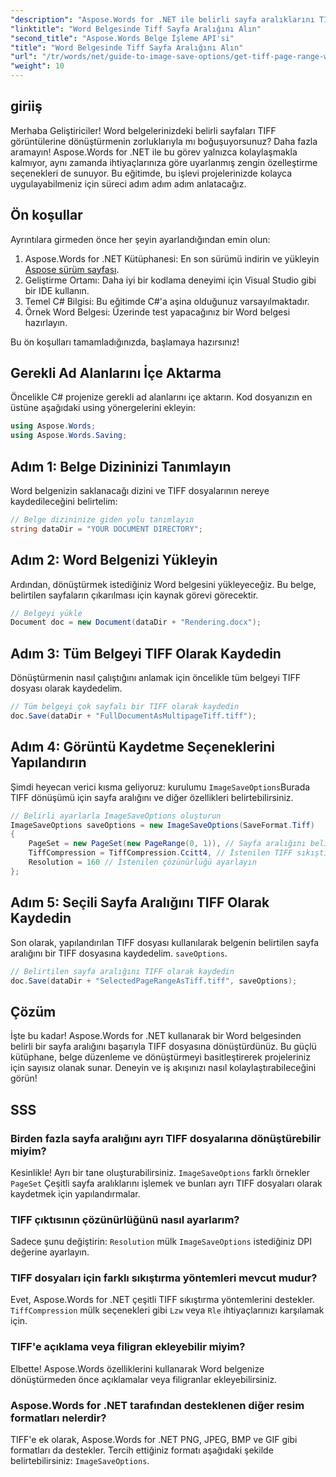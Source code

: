 ```yaml
---
"description": "Aspose.Words for .NET ile belirli sayfa aralıklarını TIFF görüntülerine nasıl kolayca dönüştüreceğinizi öğrenin. Bu adım adım kılavuz, tüm süreçte size yol gösterecektir."
"linktitle": "Word Belgesinde Tiff Sayfa Aralığını Alın"
"second_title": "Aspose.Words Belge İşleme API'si"
"title": "Word Belgesinde Tiff Sayfa Aralığını Alın"
"url": "/tr/words/net/guide-to-image-save-options/get-tiff-page-range-word-document/"
"weight": 10
---
```


## giriiş

Merhaba Geliştiriciler! Word belgelerinizdeki belirli sayfaları TIFF görüntülerine dönüştürmenin zorluklarıyla mı boğuşuyorsunuz? Daha fazla aramayın! Aspose.Words for .NET ile bu görev yalnızca kolaylaşmakla kalmıyor, aynı zamanda ihtiyaçlarınıza göre uyarlanmış zengin özelleştirme seçenekleri de sunuyor. Bu eğitimde, bu işlevi projelerinizde kolayca uygulayabilmeniz için süreci adım adım adım anlatacağız.

## Ön koşullar

Ayrıntılara girmeden önce her şeyin ayarlandığından emin olun:

1. Aspose.Words for .NET Kütüphanesi: En son sürümü indirin ve yükleyin [Aspose sürüm sayfası](https://releases.aspose.com/words/net/).
2. Geliştirme Ortamı: Daha iyi bir kodlama deneyimi için Visual Studio gibi bir IDE kullanın.
3. Temel C# Bilgisi: Bu eğitimde C#'a aşina olduğunuz varsayılmaktadır.
4. Örnek Word Belgesi: Üzerinde test yapacağınız bir Word belgesi hazırlayın.

Bu ön koşulları tamamladığınızda, başlamaya hazırsınız!

## Gerekli Ad Alanlarını İçe Aktarma

Öncelikle C# projenize gerekli ad alanlarını içe aktarın. Kod dosyanızın en üstüne aşağıdaki using yönergelerini ekleyin:

```csharp
using Aspose.Words;
using Aspose.Words.Saving;
```

## Adım 1: Belge Dizininizi Tanımlayın

Word belgenizin saklanacağı dizini ve TIFF dosyalarının nereye kaydedileceğini belirtelim:

```csharp
// Belge dizininize giden yolu tanımlayın
string dataDir = "YOUR DOCUMENT DIRECTORY";
```

## Adım 2: Word Belgenizi Yükleyin

Ardından, dönüştürmek istediğiniz Word belgesini yükleyeceğiz. Bu belge, belirtilen sayfaların çıkarılması için kaynak görevi görecektir.

```csharp
// Belgeyi yükle
Document doc = new Document(dataDir + "Rendering.docx");
```

## Adım 3: Tüm Belgeyi TIFF Olarak Kaydedin

Dönüştürmenin nasıl çalıştığını anlamak için öncelikle tüm belgeyi TIFF dosyası olarak kaydedelim.

```csharp
// Tüm belgeyi çok sayfalı bir TIFF olarak kaydedin
doc.Save(dataDir + "FullDocumentAsMultipageTiff.tiff");
```

## Adım 4: Görüntü Kaydetme Seçeneklerini Yapılandırın

Şimdi heyecan verici kısma geliyoruz: kurulumu `ImageSaveOptions`Burada TIFF dönüşümü için sayfa aralığını ve diğer özellikleri belirtebilirsiniz.

```csharp
// Belirli ayarlarla ImageSaveOptions oluşturun
ImageSaveOptions saveOptions = new ImageSaveOptions(SaveFormat.Tiff)
{
    PageSet = new PageSet(new PageRange(0, 1)), // Sayfa aralığını belirtin (sıfırdan başlayan)
    TiffCompression = TiffCompression.Ccitt4, // İstenilen TIFF sıkıştırmasını ayarlayın
    Resolution = 160 // İstenilen çözünürlüğü ayarlayın
};
```

## Adım 5: Seçili Sayfa Aralığını TIFF Olarak Kaydedin

Son olarak, yapılandırılan TIFF dosyası kullanılarak belgenin belirtilen sayfa aralığını bir TIFF dosyasına kaydedelim. `saveOptions`.

```csharp
// Belirtilen sayfa aralığını TIFF olarak kaydedin
doc.Save(dataDir + "SelectedPageRangeAsTiff.tiff", saveOptions);
```

## Çözüm

İşte bu kadar! Aspose.Words for .NET kullanarak bir Word belgesinden belirli bir sayfa aralığını başarıyla TIFF dosyasına dönüştürdünüz. Bu güçlü kütüphane, belge düzenleme ve dönüştürmeyi basitleştirerek projeleriniz için sayısız olanak sunar. Deneyin ve iş akışınızı nasıl kolaylaştırabileceğini görün!

## SSS

### Birden fazla sayfa aralığını ayrı TIFF dosyalarına dönüştürebilir miyim?

Kesinlikle! Ayrı bir tane oluşturabilirsiniz. `ImageSaveOptions` farklı örnekler `PageSet` Çeşitli sayfa aralıklarını işlemek ve bunları ayrı TIFF dosyaları olarak kaydetmek için yapılandırmalar.

### TIFF çıktısının çözünürlüğünü nasıl ayarlarım?

Sadece şunu değiştirin: `Resolution` mülk `ImageSaveOptions` istediğiniz DPI değerine ayarlayın.

### TIFF dosyaları için farklı sıkıştırma yöntemleri mevcut mudur?

Evet, Aspose.Words for .NET çeşitli TIFF sıkıştırma yöntemlerini destekler. `TiffCompression` mülk seçenekleri gibi `Lzw` veya `Rle` ihtiyaçlarınızı karşılamak için.

### TIFF'e açıklama veya filigran ekleyebilir miyim?

Elbette! Aspose.Words özelliklerini kullanarak Word belgenize dönüştürmeden önce açıklamalar veya filigranlar ekleyebilirsiniz.

### Aspose.Words for .NET tarafından desteklenen diğer resim formatları nelerdir?

TIFF'e ek olarak, Aspose.Words for .NET PNG, JPEG, BMP ve GIF gibi formatları da destekler. Tercih ettiğiniz formatı aşağıdaki şekilde belirtebilirsiniz: `ImageSaveOptions`.